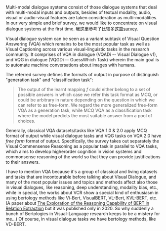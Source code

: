 Multi-modal dialogue systems consist of those dialogue systems that deal with multi-modal inputs and outputs, besides of textual modality,
audio, visual or audio-visual features are taken consideration as multi-modalities. In our very simple and brief survey, we would like to concentrate
on visual dialogue systems at the first time. 我这里参考了比较多[这篇survey](https://arxiv.org/pdf/2010.09522.pdf).

Visual dialogue system can be seen as a variant subtask of Visual Question Answering (VQA) which remains to be the most popular task as well as Visual Captioning
across various visual-linguistic tasks in the research community. It comprises of VQA in dialogue (VQADi -- Visual Dialogue v1), and VQG in dialogue (VQGDi -- GuessWhich Task)
wherein the main goal is to automate machine conversations about images with humans. 

The referred survey defines the formats of output in purpose of distinguish "generation task" and "classification task": 

> The output of the learnt mapping *f* could either belong to a set
of possible answers in which case we refer this task format
as MCQ, or could be arbitrary in nature depending on the
question in which we can refer to as free-form. We regard the
more generalized free-form VQA as a generation task, while
MCQ VQA as a classification task where the model predicts
the most suitable answer from a pool of choices. 

Generally, classical VQA datasets/tasks like VQA 1.0 & 2.0 apply MCQ format of output while visual dialogue tasks and VQG tasks on VQA 2.0 have *free form* format of output. Specifically, the survey takes out separately the Visual Commensense Reasoning as a popular task in parallel to VQA tasks, which aims to develop higherorder cognition in vision systems and commonsense reasoning of the world so that they can provide justifications to their answers.

I have to mention VQA because it's a group of classical and living datasets and tasks that are incontourable before talking about Visual Dialogue, and many of the most popular issues and topics and methods affect also those in visual dialogues, like reasoning, deep understanding, modality bias, etc., while in special, the works about VCR show a special kind of enthusiasm in using bertology methods like Vi-Bert, VisualBERT, VL-Bert,
KVL-BERT, etc. (A paper about [The Exploration of the Reasoning Capability of BERT in Relation Extraction](https://ieeexplore.ieee.org/document/9202183) but it was published only in 2020. So why suddenly a bunch of Bertologies in Visual-Language research keeps to be a mistery for me...) Of course, in visual dialogue tasks we have bertology methods, like VD-BERT. 

